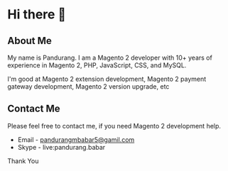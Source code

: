 # Hi there 👋

## About Me
My name is Pandurang. I am a Magento 2 developer with 10+ years of experience in Magento 2, PHP, JavaScript, CSS, and MySQL. 

I'm good at Magento 2 extension development, Magento 2 payment gateway development, Magento 2 version upgrade, etc

## Contact Me
Please feel free to contact me, if you need Magento 2 development help.

* Email - pandurangmbabar5@gamil.com
* Skype - live:pandurang.babar

Thank You
